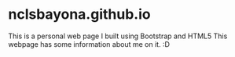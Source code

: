 # nclsbayona.github.io
This is a personal web page I built using Bootstrap and HTML5
This webpage has some information about me on it. :D